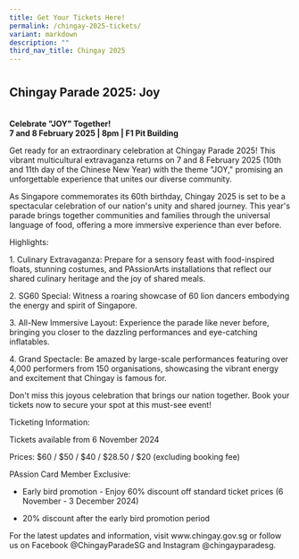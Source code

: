 ```yaml
---
title: Get Your Tickets Here!
permalink: /chingay-2025-tickets/
variant: markdown
description: ""
third_nav_title: Chingay 2025
---
```

<h1></h1>
<h2>Chingay Parade 2025: Joy</h2>
<br><b>Celebrate "JOY" Together!</b><br>
<b>7 and 8 February 2025 | 8pm | F1 Pit Building</b>
	
<p>Get ready for an extraordinary celebration at Chingay Parade 2025! This
vibrant multicultural extravaganza returns on 7 and 8 February 2025
(10th and 11th day of the Chinese New Year) with the theme "JOY," promising
an unforgettable experience that unites our diverse community.</p>

<p>As Singapore commemorates its 60th birthday, Chingay 2025 is set to be
a spectacular celebration of our nation's unity and shared journey. This
year's parade brings together communities and families through the universal
language of food, offering a more immersive experience than ever before.</p>
<p>Highlights:</p>

<p> 1. Culinary Extravaganza: Prepare for a sensory feast with food-inspired
floats, stunning costumes, and PAssionArts installations that reflect our
shared culinary heritage and the joy of shared meals.</p>

<p>2. SG60 Special: Witness a roaring showcase of 60 lion dancers embodying
the energy and spirit of Singapore.</p>

<p>3. All-New Immersive Layout: Experience the parade like never before, bringing
you closer to the dazzling performances and eye-catching inflatables.</p>

<p>4. Grand Spectacle: Be amazed by large-scale performances featuring over 4,000 performers from 150 organisations, showcasing the vibrant energy and excitement that Chingay is famous for.</p>

<p>Don't miss this joyous celebration that brings our nation together. Book
your tickets now to secure your spot at this must-see event!</p>
<p>Ticketing Information:</p>

<p>Tickets available from 6 November 2024</p>

<p>Prices: $60 / $50 / $40 / $28.50 / $20 (excluding booking fee)</p>

<p>PAssion Card Member Exclusive:</p>
<ul data-tight="true" class="tight">
<li>
<p>Early bird promotion - Enjoy 60% discount off standard ticket prices (6 November - 3 December 2024)</p>
</li>
<li>
<p>20% discount after the early bird promotion period</p>
</li>
</ul>


<p>For the latest updates and information, visit <a rel="noopener noreferrer nofollow" target="_blank">www.chingay.gov.sg</a> or
follow us on Facebook @ChingayParadeSG and Instagram @chingayparadesg.</p>
<p></p>